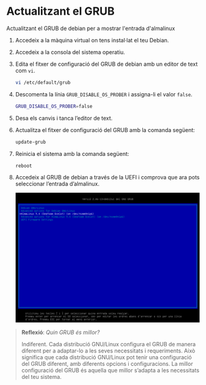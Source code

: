 # Actualitzant el GRUB

Actualitzant el GRUB de debian per a mostrar l'entrada d'almalinux

1. Accedeix a la màquina virtual on tens instal·lat el teu Debian.
2. Accedeix a la consola del sistema operatiu.
3. Edita el fitxer de configuració del GRUB de debian amb un editor de text com `vi`.

    ```bash
    vi /etc/default/grub
    ```

4. Descomenta la línia `GRUB_DISABLE_OS_PROBER` i assigna-li el valor `false`.

    ```bash
    GRUB_DISABLE_OS_PROBER=false
    ```

5. Desa els canvis i tanca l’editor de text.
6. Actualitza el fitxer de configuració del GRUB amb la comanda següent:

    ```bash
    update-grub
    ```

7. Reinicia el sistema amb la comanda següent:

    ```bash
    reboot
    ```

8. Accedeix al GRUB de debian a través de la UEFI i comprova que ara pots seleccionar l’entrada d’almalinux.

    ![Selecció de l'entrada d'almalinux](../figures/GRUB/dual-boot/grub-selection-almalinux.png)

> **Reflexió**: *Quin GRUB és millor?*
>
> Indiferent. Cada distribució GNU/Linux configura el GRUB de manera diferent per a adaptar-lo a les seves necessitats i requeriments. Això significa que cada distribució GNU/Linux pot tenir una configuració del GRUB diferent, amb diferents opcions i configuracions. La millor configuració del GRUB és aquella que millor s’adapta a les necessitats del teu sistema.
